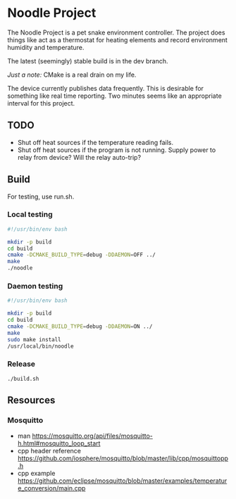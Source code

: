 # Noodle Project

The Noodle Project is a pet snake environment controller. The project does things like act as a thermostat for heating elements and record environment humidity and temperature.

The latest (seemingly) stable build is in the dev branch.

*Just a note:* CMake is a real drain on my life.

The device currently publishes data frequently. This is desirable for something like real time reporting. Two minutes seems like an appropriate interval for this project.

## TODO

- Shut off heat sources if the temperature reading fails.
- Shut off heat sources if the program is not running. Supply power to relay from device? Will the relay auto-trip?

## Build

For testing, use run.sh.

### Local testing

```bash
#!/usr/bin/env bash

mkdir -p build
cd build
cmake -DCMAKE_BUILD_TYPE=debug -DDAEMON=OFF ../
make
./noodle
```

### Daemon testing

```bash
#!/usr/bin/env bash

mkdir -p build
cd build
cmake -DCMAKE_BUILD_TYPE=debug -DDAEMON=ON ../
make
sudo make install
/usr/local/bin/noodle
```

### Release

`./build.sh`

## Resources

### Mosquitto

- man <https://mosquitto.org/api/files/mosquitto-h.html#mosquitto_loop_start>
- cpp header reference <https://github.com/iosphere/mosquitto/blob/master/lib/cpp/mosquittopp.h>
- cpp example <https://github.com/eclipse/mosquitto/blob/master/examples/temperature_conversion/main.cpp>
